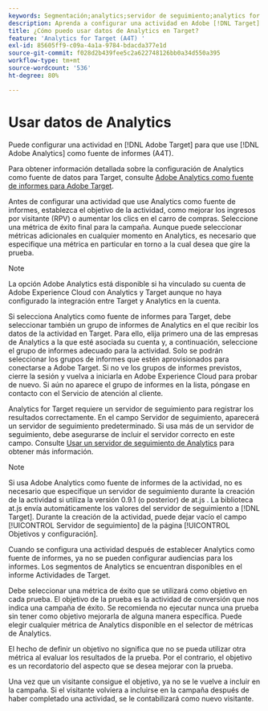 ```yaml
---
keywords: Segmentación;analytics;servidor de seguimiento;analytics for target;a4t
description: Aprenda a configurar una actividad en Adobe [!DNL Target] to use Adobe Analytics as the reporting source. This integration is called Analytics for [!DNL Target] (A4T).
title: ¿Cómo puedo usar datos de Analytics en Target?
feature: 'Analytics for Target (A4T) '
exl-id: 85605ff9-c09a-4a1a-9784-bdacda377e1d
source-git-commit: f028d2b439fee5c2a622748126bb0a34d550a395
workflow-type: tm+mt
source-wordcount: '536'
ht-degree: 80%

---
```


# Usar datos de Analytics

Puede configurar una actividad en [!DNL Adobe Target] para que use [!DNL Adobe Analytics] como fuente de informes (A4T).

Para obtener información detallada sobre la configuración de Analytics como fuente de datos para Target, consulte [Adobe Analytics como fuente de informes para Adobe Target](/help/c-integrating-target-with-mac/a4t/a4t.md).

Antes de configurar una actividad que use Analytics como fuente de informes, establezca el objetivo de la actividad, como mejorar los ingresos por visitante (RPV) o aumentar los clics en el carro de compras. Seleccione una métrica de éxito final para la campaña. Aunque puede seleccionar métricas adicionales en cualquier momento en Analytics, es necesario que especifique una métrica en particular en torno a la cual desea que gire la prueba.

>[!NOTE]
>
>La opción Adobe Analytics está disponible si ha vinculado su cuenta de Adobe Experience Cloud con Analytics y Target aunque no haya configurado la integración entre Target y Analytics en la cuenta.

Si selecciona Analytics como fuente de informes para Target, debe seleccionar también un grupo de informes de Analytics en el que recibir los datos de la actividad en Target. Para ello, elija primero una de las empresas de Analytics a la que esté asociada su cuenta y, a continuación, seleccione el grupo de informes adecuado para la actividad. Solo se podrán seleccionar los grupos de informes que estén aprovisionados para conectarse a Adobe Target. Si no ve los grupos de informes previstos, cierre la sesión y vuelva a iniciarla en Adobe Experience Cloud para probar de nuevo. Si aún no aparece el grupo de informes en la lista, póngase en contacto con el Servicio de atención al cliente.

Analytics for Target requiere un servidor de seguimiento para registrar los resultados correctamente. En el campo Servidor de seguimiento, aparecerá un servidor de seguimiento predeterminado. Si usa más de un servidor de seguimiento, debe asegurarse de incluir el servidor correcto en este campo. Consulte [Usar un servidor de seguimiento de Analytics](/help/c-integrating-target-with-mac/a4t/analytics-tracking-server.md#task_72077BA7E93C4A65A715A18F32228823) para obtener más información.

>[!NOTE]
>
>Si usa Adobe Analytics como fuente de informes de la actividad, no es necesario que especifique un servidor de seguimiento durante la creación de la actividad si utiliza la versión 0.9.1 (o posterior) de at.js . La biblioteca at.js envía automáticamente los valores del servidor de seguimiento a [!DNL Target]. Durante la creación de la actividad, puede dejar vacío el campo [!UICONTROL Servidor de seguimiento] de la página [!UICONTROL Objetivos y configuración].

Cuando se configura una actividad después de establecer Analytics como fuente de informes, ya no se pueden configurar audiencias para los informes. Los segmentos de Analytics se encuentran disponibles en el informe Actividades de Target.

Debe seleccionar una métrica de éxito que se utilizará como objetivo en cada prueba. El objetivo de la prueba es la actividad de conversión que nos indica una campaña de éxito. Se recomienda no ejecutar nunca una prueba sin tener como objetivo mejorarla de alguna manera específica. Puede elegir cualquier métrica de Analytics disponible en el selector de métricas de Analytics.

El hecho de definir un objetivo no significa que no se pueda utilizar otra métrica al evaluar los resultados de la prueba. Por el contrario, el objetivo es un recordatorio del aspecto que se desea mejorar con la prueba.

Una vez que un visitante consigue el objetivo, ya no se le vuelve a incluir en la campaña. Si el visitante volviera a incluirse en la campaña después de haber completado una actividad, se le contabilizará como nuevo visitante.
